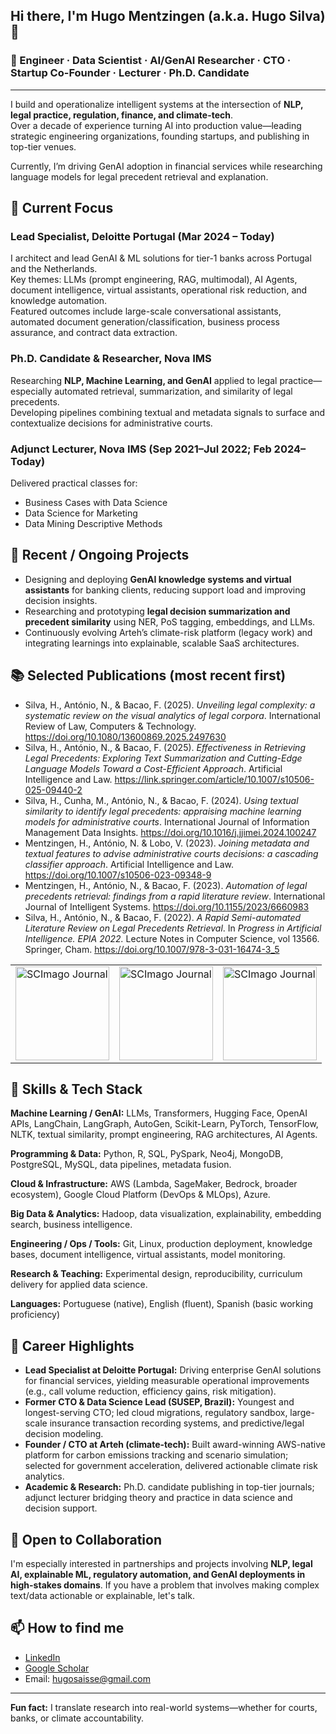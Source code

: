 ## Hi there, I'm Hugo Mentzingen (a.k.a. Hugo Silva) 👋

### 🌱 Engineer · Data Scientist · AI/GenAI Researcher · CTO · Startup Co-Founder · Lecturer · Ph.D. Candidate

---

I build and operationalize intelligent systems at the intersection of **NLP, legal practice, regulation, finance, and climate-tech**.  
Over a decade of experience turning AI into production value—leading strategic engineering organizations, founding startups, and publishing in top-tier venues.  

Currently, I’m driving GenAI adoption in financial services while researching language models for legal precedent retrieval and explanation.

## 🔭 Current Focus

### Lead Specialist, Deloitte Portugal (Mar 2024 – Today)  
I architect and lead GenAI & ML solutions for tier-1 banks across Portugal and the Netherlands.  
Key themes: LLMs (prompt engineering, RAG, multimodal), AI Agents, document intelligence, virtual assistants, operational risk reduction, and knowledge automation.  
Featured outcomes include large-scale conversational assistants, automated document generation/classification, business process assurance, and contract data extraction.

### Ph.D. Candidate & Researcher, Nova IMS  
Researching **NLP, Machine Learning, and GenAI** applied to legal practice—especially automated retrieval, summarization, and similarity of legal precedents.  
Developing pipelines combining textual and metadata signals to surface and contextualize decisions for administrative courts.

### Adjunct Lecturer, Nova IMS (Sep 2021–Jul 2022; Feb 2024–Today)  
Delivered practical classes for:  
- Business Cases with Data Science  
- Data Science for Marketing  
- Data Mining Descriptive Methods  

## 🚀 Recent / Ongoing Projects

- Designing and deploying **GenAI knowledge systems and virtual assistants** for banking clients, reducing support load and improving decision insights.  
- Researching and prototyping **legal decision summarization and precedent similarity** using NER, PoS tagging, embeddings, and LLMs.  
- Continuously evolving Arteh’s climate-risk platform (legacy work) and integrating learnings into explainable, scalable SaaS architectures.

## 📚 Selected Publications (most recent first)

- Silva, H., António, N., & Bacao, F. (2025). *Unveiling legal complexity: a systematic review on the visual analytics of legal corpora*. International Review of Law, Computers & Technology. https://doi.org/10.1080/13600869.2025.2497630  
- Silva, H., António, N., & Bacao, F. (2025). *Effectiveness in Retrieving Legal Precedents: Exploring Text Summarization and Cutting-Edge Language Models Toward a Cost-Efficient Approach*. Artificial Intelligence and Law. https://link.springer.com/article/10.1007/s10506-025-09440-2  
- Silva, H., Cunha, M., António, N., & Bacao, F. (2024). *Using textual similarity to identify legal precedents: appraising machine learning models for administrative courts*. International Journal of Information Management Data Insights. https://doi.org/10.1016/j.jjimei.2024.100247  
- Mentzingen, H., António, N. & Lobo, V. (2023). *Joining metadata and textual features to advise administrative courts decisions: a cascading classifier approach*. Artificial Intelligence and Law. https://doi.org/10.1007/s10506-023-09348-9  
- Mentzingen, H., António, N., & Bacao, F. (2023). *Automation of legal precedents retrieval: findings from a rapid literature review*. International Journal of Intelligent Systems. https://doi.org/10.1155/2023/6660983  
- Silva, H., António, N., & Bacao, F. (2022). *A Rapid Semi-automated Literature Review on Legal Precedents Retrieval*. In *Progress in Artificial Intelligence. EPIA 2022.* Lecture Notes in Computer Science, vol 13566. Springer, Cham. https://doi.org/10.1007/978-3-031-16474-3_5  

<div align="center">
  <table>
    <tr>
      <td><a title="SCImago Journal & Country Rank"><img border="0" width="150" src="https://www.scimagojr.com/journal_img.php?id=25674" alt="SCImago Journal" /></a></td>
      <td><a title="SCImago Journal & Country Rank"><img border="0" width="150" src="https://www.scimagojr.com/journal_img.php?id=13880" alt="SCImago Journal" /></a></td>
      <td><a title="SCImago Journal & Country Rank"><img border="0" width="150" src="https://www.scimagojr.com/journal_img.php?id=24305" alt="SCImago Journal" /></a></td>
    </tr>
  </table>
</div>

## 🧠 Skills & Tech Stack

**Machine Learning / GenAI:** LLMs, Transformers, Hugging Face, OpenAI APIs, LangChain, LangGraph, AutoGen, Scikit-Learn, PyTorch, TensorFlow, NLTK, textual similarity, prompt engineering, RAG architectures, AI Agents.

**Programming & Data:** Python, R, SQL, PySpark, Neo4j, MongoDB, PostgreSQL, MySQL, data pipelines, metadata fusion.

**Cloud & Infrastructure:** AWS (Lambda, SageMaker, Bedrock, broader ecosystem), Google Cloud Platform (DevOps & MLOps), Azure.

**Big Data & Analytics:** Hadoop, data visualization, explainability, embedding search, business intelligence.

**Engineering / Ops / Tools:** Git, Linux, production deployment, knowledge bases, document intelligence, virtual assistants, model monitoring.

**Research & Teaching:** Experimental design, reproducibility, curriculum delivery for applied data science.

**Languages:** Portuguese (native), English (fluent), Spanish (basic working proficiency)

## 💼 Career Highlights

- **Lead Specialist at Deloitte Portugal:** Driving enterprise GenAI solutions for financial services, yielding measurable operational improvements (e.g., call volume reduction, efficiency gains, risk mitigation).  
- **Former CTO & Data Science Lead (SUSEP, Brazil):** Youngest and longest-serving CTO; led cloud migrations, regulatory sandbox, large-scale insurance transaction recording systems, and predictive/legal decision modeling.  
- **Founder / CTO at Arteh (climate-tech):** Built award-winning AWS-native platform for carbon emissions tracking and scenario simulation; selected for government acceleration, delivered actionable climate risk analytics.  
- **Academic & Research:** Ph.D. candidate publishing in top-tier journals; adjunct lecturer bridging theory and practice in data science and decision support.

## 🤝 Open to Collaboration

I'm especially interested in partnerships and projects involving **NLP, legal AI, explainable ML, regulatory automation, and GenAI deployments in high-stakes domains**. If you have a problem that involves making complex text/data actionable or explainable, let's talk.

## 📫 How to find me

- [LinkedIn](https://www.linkedin.com/in/hugo-mentzingen/)  
- [Google Scholar](https://scholar.google.com.br/citations?user=fxuorg0AAAAJ)  
- Email: hugosaisse@gmail.com  

---

**Fun fact:** I translate research into real-world systems—whether for courts, banks, or climate accountability.

<!--
**hugosaisse/hugosaisse** is a ✨ _special_ ✨ repository because its `README.md` appears on your GitHub profile.
-->
